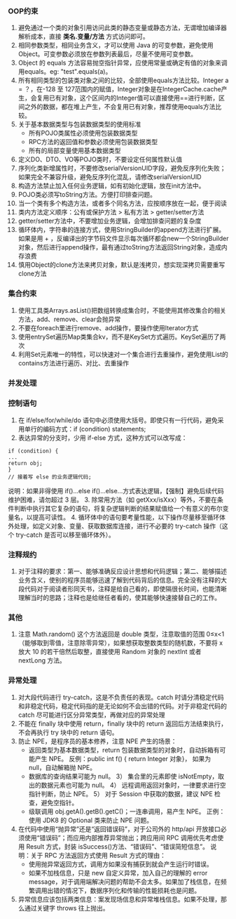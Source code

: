 ### OOP约束
1. 避免通过一个类的对象引用访问此类的静态变量或静态方法，无谓增加编译器解析成本，直接 **类名.变量/方法** 方式访问即可。
2. 相同参数类型，相同业务含义，才可以使用 Java 的可变参数，避免使用 Object。可变参数必须放在参数列表最后，尽量不使用可变参数。
3. Object 的 equals 方法容易抛空指针异常，应使用常量或确定有值的对象来调用equals。eg: "test".equals(a)。
4. 所有相同类型的包装类对象之间的比较，全部使用equals方法比较。Integer a = ？，在-128 至 127范围内的赋值，Integer对象是在IntegerCache.cache产生，会复用已有对象，这个区间内的Integer值可以直接使用==进行判断，区间之外的数据，都在堆上产生，不会复用已有对象，推荐使用equals方法比较。
5. 关于基本数据类型与包装数据类型的使用标准
   * 所有POJO类属性必须使用包装数据类型
   * RPC方法的返回值和参数必须使用包装数据类型
   * 所有的局部变量使用基本数据类型
6. 定义DO、DTO、VO等POJO类时，不要设定任何属性默认值
7. 序列化类新增属性时，不要修改serialVersionUID字段，避免反序列化失败；如果完全不兼容升级，避免反序列化混乱，请修改serialVersionUID
8. 构造方法禁止加入任何业务逻辑，如有初始化逻辑，放在init方法中。
9. POJO类必须写toString方法。方便打印排查问题。
10. 当一个类有多个构造方法，或者多个同名方法，应按顺序放在一起，便于阅读
11. 类内方法定义顺序：公有或保护方法 > 私有方法 > getter/setter方法
12. getter/setter方法中，不要增加业务逻辑，会增加排查问题的复杂度
13. 循环体内，字符串的连接方式，使用StringBuilder的append方法进行扩展。如果是用 + ，反编译出的字节码文件显示每次循环都会new一个StringBuilder对象，然后进行append操作，最有通过toString方法返回String对象，造成内存浪费
14. 慎用Object的clone方法来拷贝对象，默认是浅拷贝，想实现深拷贝需要重写clone方法


### 集合约束
1. 使用工具类Arrays.asList()把数组转换成集合时，不能使用其修改集合的相关方法，add、remove、clear会抛异常
2. 不要在foreach里进行remove、add操作，要操作使用Iterator方式
3. 使用entrySet遍历Map类集合kv，而不是KeySet方式遍历。KeySet遍历了两次
4. 利用Set元素唯一的特性，可以快速对一个集合进行去重操作，避免使用List的contains方法进行遍历、对比、去重操作
   
### 并发处理


### 控制语句
1. 在 if/else/for/while/do 语句中必须使用大括号。即使只有一行代码，避免采用单行的编码方式：if (condition) statements;
2. 表达异常的分支时，少用 if-else 方式，这种方式可以改写成：
```
if (condition) { 
...
return obj; 
} 
// 接着写 else 的业务逻辑代码; 
```
说明：如果非得使用 if()...else if()...else...方式表达逻辑，【强制】避免后续代码维护困难，请勿超过 3 层。
3. 除常用方法（如 getXxx/isXxx）等外，不要在条件判断中执行其它复杂的语句，将复杂逻辑判断的结果赋值给一个有意义的布尔变量名，以提高可读性。
4. 循环体中的语句要考量性能，以下操作尽量移至循环体外处理，如定义对象、变量、获取数据库连接，进行不必要的 try-catch 操作（这个 try-catch 是否可以移至循环体外）。

### 注释规约
1. 对于注释的要求：第一、能够准确反应设计思想和代码逻辑；第二、能够描述业务含义，使别的程序员能够迅速了解到代码背后的信息。完全没有注释的大段代码对于阅读者形同天书，注释是给自己看的，即使隔很长时间，也能清晰理解当时的思路；注释也是给继任者看的，使其能够快速接替自己的工作。

### 其他
1. 注意 Math.random() 这个方法返回是 double 类型，注意取值的范围 0≤x<1（能够取到零值，注意除零异常），如果想获取整数类型的随机数，不要将 x 放大 10 的若干倍然后取整，直接使用 Random 对象的 nextInt 或者 nextLong 方法。

### 异常处理
1. 对大段代码进行 try-catch，这是不负责任的表现。catch 时请分清稳定代码和非稳定代码，稳定代码指的是无论如何不会出错的代码。对于非稳定代码的 catch 尽可能进行区分异常类型，再做对应的异常处理
2. 不能在 finally 块中使用 return，finally 块中的 return 返回后方法结束执行，不会再执行 try 块中的 return 语句。
3. 防止 NPE，是程序员的基本修养，注意 NPE 产生的场景：
   * 返回类型为基本数据类型，return 包装数据类型的对象时，自动拆箱有可能产生 NPE。
   反例：public int f() { return Integer 对象}， 如果为 null，自动解箱抛 NPE。
   * 数据库的查询结果可能为 null。 3） 集合里的元素即使 isNotEmpty，取出的数据元素也可能为 null。 4） 远程调用返回对象时，一律要求进行空指针判断，防止 NPE。 5） 对于 Session 中获取的数据，建议 NPE 检查，避免空指针。
   * 级联调用 obj.getA().getB().getC()；一连串调用，易产生 NPE。
   正例：使用 JDK8 的 Optional 类来防止 NPE 问题。
4. 在代码中使用“抛异常”还是“返回错误码”，对于公司外的 http/api 开放接口必须使用“错误码”；而应用内部推荐异常抛出；跨应用间 RPC 调用优先考虑使用 Result 方式，封装 isSuccess()方法、“错误码”、“错误简短信息”。
说明：关于 RPC 方法返回方式使用 Result 方式的理由：
   * 使用抛异常返回方式，调用方如果没有捕获到就会产生运行时错误。
   * 如果不加栈信息，只是 new 自定义异常，加入自己的理解的 error message，对于调用端解决问题的帮助不会太多。如果加了栈信息，在频繁调用出错的情况下，数据序列化和传输的性能损耗也是问题。
5. 异常信息应该包括两类信息：案发现场信息和异常堆栈信息。如果不处理，那么通过关键字 throws 往上抛出。
